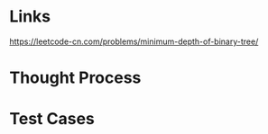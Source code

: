 # Links
https://leetcode-cn.com/problems/minimum-depth-of-binary-tree/

# Thought Process

# Test Cases

